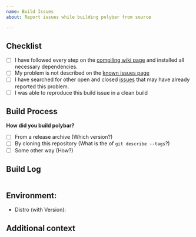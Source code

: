```yaml
---
name: Build Issues
about: Report issues while building polybar from source

---
```


## Checklist

<!-- Please carefully go through this checklist and put an 'x' inside the brackets: '[x]'  -->

* [ ] I have followed every step on the [compiling wiki page](https://github.com/polybar/polybar/wiki/Compiling) and
  installed all necessary dependencies.
* [ ] My problem is not described on the [known issues page](https://github.com/polybar/polybar/wiki/Known-Issues)
* [ ] I have searched for other open and closed [issues](https://github.com/polybar/polybar/issues?q=is%3Aissue) that
  may have already reported this problem.
* [ ] I was able to reproduce this build issue in a clean build

## Build Process

**How did you build polybar?**

<!--
Put an 'x' inside the brackets ([x]) of the entry that applies and respond to the question inside the parenthesis
-->

* [ ] From a release archive (Which version?)
* [ ] By cloning this repository (What is the of `git describe --tags`?)
* [ ] Some other way (How?)

<!-- List the exact commands you are using to build polybar: -->


## Build Log
<!--
Copy-paste all the terminal output produced while building polybar.
This MUST include the output of the `cmake`, `make`, and/or `build.sh` commands, if you used them.
-->
```

```

## Environment:
* Distro (with Version):

## Additional context
<!-- Add any other context that you think is necessary about the problem here. -->
